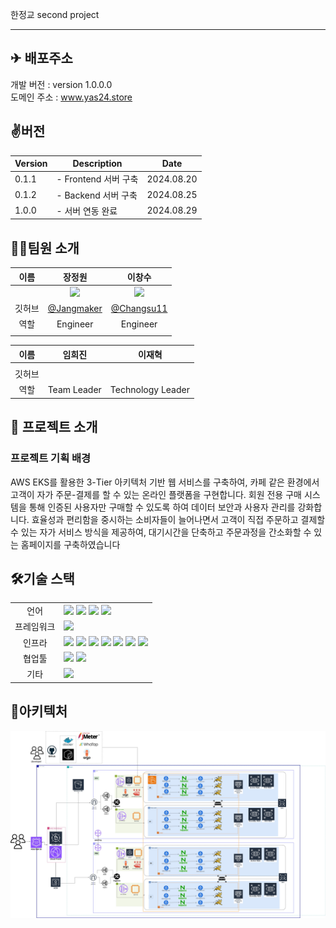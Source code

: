 한정교 second project

---
## ✈ 배포주소

개발 버전 : version 1.0.0.0 </br>
도메인 주소 : www.yas24.store </br>

## ✌️버전
| Version | Description | Date |
| --- | --- | --- |
| 0.1.1 | - Frontend 서버 구축 | 2024.08.20 |
| 0.1.2 | - Backend 서버 구축 | 2024.08.25 |
| 1.0.0 | - 서버 연동 완료 | 2024.08.29 |


## 🧑‍💻팀원 소개

| 이름 | 장정원 | 이창수 |
| :------------: | :------------: | :------------: |
|  | <img src= "https://avatars.githubusercontent.com/u/174423823?v=4" width="150"/> | <img src="https://avatars.githubusercontent.com/u/174423944?v=4" width="150" /> |
| 깃허브 | [@Jangmaker](https://github.com/Jangmaker) | [@Changsu11](https://github.com/changsu11) |
| 역할 | Engineer | Engineer |
|  |  |  |  |

| 이름 | 임희진 | 이재혁 |
| :------------: | :------------: | :------------: |
|  | |  |
| 깃허브 |  |  |
| 역할 | Team Leader | Technology Leader |

## 📌 프로젝트 소개


### 프로젝트 기획 배경
AWS EKS를 활용한 3-Tier 아키텍처 기반 웹 서비스를 구축하여, 카페 같은 환경에서 고객이 자가 주문-결제를 할 수 있는 온라인 플랫폼을 구현합니다. 회원 전용 구매 시스템을 통해 인증된 사용자만 구매할 수 있도록 하여 데이터 보안과 사용자 관리를 강화합니다.
효율성과 편리함을 중시하는 소비자들이 늘어나면서 고객이 직접 주문하고 결제할 수 있는 자가 서비스 방식을 제공하여, 대기시간을 단축하고 주문과정을 간소화할 수 있는 홈페이지를 구축하였습니다


## 🛠기술 스택

<table>
<tr>
 <td align="center">언어</td>
 <td>
  <img src="https://img.shields.io/badge/JavaScript-F7DF1E?style=for-the-badge&logo=JavaScript&logoColor=ffffff"/>
  <img src="https://img.shields.io/badge/Java-orange?style=for-the-badge&logo=Java&logoColor=white"/>
  <img src="https://img.shields.io/badge/html5-E34F26?style=for-the-badge&logo=html5&logoColor=white"> 	 
  <img src="https://img.shields.io/badge/css-1572B6?style=for-the-badge&logo=css3&logoColor=white"/>
 </td>
</tr>
	
<tr>
 <td align="center">프레임워크</td>
 <td>
  <img src="https://img.shields.io/badge/Spring-6DB33F?style=for-the-badge&logo=Spring&logoColor=ffffff"/> 
</tr>

<tr>
 <td align="center">인프라</td>
 <td>
  <img src="https://img.shields.io/badge/MariaDB-003545?style=for-the-badge&logo=mariadb&logoColor=white"/>
  <img src="https://img.shields.io/badge/tomcat-F8DC75?style=for-the-badge&logo=apachetomcat&logoColor=black">
	<img src="https://img.shields.io/badge/nginx-009639?style=for-the-badge&logo=nginx&logoColor=white">
  <img src="https://img.shields.io/badge/docker-2496ED?style=for-the-badge&logo=docker&logoColor=ffffff"/>
  <img src="https://img.shields.io/badge/linux-FCC624?style=for-the-badge&logo=linux&logoColor=black">
  <img src="https://img.shields.io/badge/oracle-F80000?style=for-the-badge&logo=oracle&logoColor=white">
  <img src="https://img.shields.io/badge/AWS-%23FF9900.svg?style=for-the-badge&logo=amazon-aws&logoColor=white"/>
  
  
<tr>
 <td align="center">협업툴</td>
 <td>
    <img src="https://img.shields.io/badge/Git-F05032?style=for-the-badge&logo=Git&logoColor=white"/>
    <img src="https://img.shields.io/badge/GitHub-181717?style=for-the-badge&logo=GitHub&logoColor=white"/>

   
 </td>
</tr>
<tr>
 <td align="center">기타</td>
 <td>
    <img src="https://img.shields.io/badge/Notion-000000?style=for-the-badge&logo=Notion&logoColor=white"/> 
</tr>
</table>

## 🧱아키텍처
![architecture.jpg](img/architecture.jpg)
